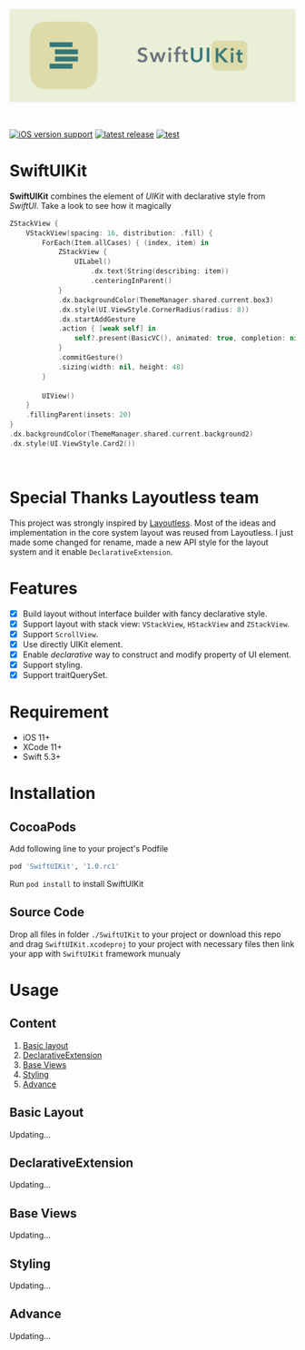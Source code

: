 ![SwiftUIKit](./Assets/banner.png)

<br/>

[![iOS version support](https://img.shields.io/badge/platform-iOS%2011.0+-8EBEA4)](#Required)
[![latest release](https://img.shields.io/badge/pod-1.0-C9D9D6)](#Development%20Progress)
[![test](https://img.shields.io/badge/test-TODO-FFD6B2)](#Development%20Progress)

# SwiftUIKit

**SwiftUIKit** combines the element of *UIKit* with declarative style from *SwiftUI*. Take a look to see how it magically

```swift
ZStackView {
    VStackView(spacing: 16, distribution: .fill) {
        ForEach(Item.allCases) { (index, item) in
            ZStackView {
                UILabel()
                    .dx.text(String(describing: item))
                    .centeringInParent()
            }
            .dx.backgroundColor(ThemeManager.shared.current.box3)
            .dx.style(UI.ViewStyle.CornerRadius(radius: 8))
            .dx.startAddGesture
            .action { [weak self] in
                self?.present(BasicVC(), animated: true, completion: nil)
            }
            .commitGesture()
            .sizing(width: nil, height: 48)
        }
        
        UIView()
    }
    .fillingParent(insets: 20)
}
.dx.backgroundColor(ThemeManager.shared.current.background2)
.dx.style(UI.ViewStyle.Card2())
```

<br/>

# Special Thanks Layoutless team

This project was strongly inspired by [Layoutless](https://github.com/DeclarativeHub/Layoutless). Most of the ideas and implementation in the core system layout was reused from Layoutless. I just made some changed for rename, made a new API style for the layout system and it enable `DeclarativeExtension`.

# Features
- [x] Build layout without interface builder with fancy declarative style.
- [x] Support layout with stack view: `VStackView`, `HStackView` and `ZStackView`.
- [x] Support `ScrollView`.
- [x] Use directly UIKit element.
- [x] Enable *declarative* way to construct and modify property of UI element.
- [x] Support styling.
- [x] Support traitQuerySet.

# Requirement

- iOS 11+
- XCode 11+
- Swift 5.3+

# Installation

## CocoaPods

Add following line to your project's Podfile
```ruby
pod 'SwiftUIKit', '1.0.rc1'
```
Run `pod install` to install SwiftUIKit

## Source Code

Drop all files in folder `./SwiftUIKit` to your project or download this repo and drag `SwiftUIKit.xcodeproj` to your project with necessary files then link your app with `SwiftUIKit` framework munualy

# Usage

## Content

1. [Basic layout](#Basic%20Layout)
2. [DeclarativeExtension](#DeclarativeExtension)
3. [Base Views](#Base%20Views)
4. [Styling](#Styling)
5. [Advance](#Advance)

## Basic Layout

Updating...

## DeclarativeExtension

Updating...

## Base Views

Updating...

## Styling

Updating...

## Advance

Updating...

